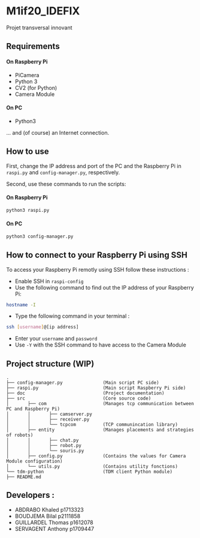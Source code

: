 # M1if20_IDEFIX

Projet transversal innovant 

## Requirements
#### On Raspberry Pi
- PiCamera
- Python 3
- CV2 (for Python)
- Camera Module

#### On PC
- Python3

... and (of course) an Internet connection.

## How to use
First, change the IP address and port of the PC and the Raspberry Pi in `raspi.py` and `config-manager.py`, respectively.

Second, use these commands to run the scripts:
#### On Raspberry Pi
```bash
python3 raspi.py
```

#### On PC
```bash
python3 config-manager.py
```

## How to connect to your Raspberry Pi using SSH
To access your Raspberry Pi remotly using SSH follow these instructions :
- Enable SSH in `raspi-config`
- Use the following command to find out the IP address of your Raspberry Pi:
```bash
hostname -I
```
- Type the following command in your terminal : 
```bash
ssh [username]@[ip address]
``` 
- Enter your `username` and `password`
- Use `-Y` with the SSH command to have access to the Camera Module 

## Project structure (WIP)
```
.
├── config-manager.py               (Main script PC side)
├── raspi.py                        (Main script Raspberry Pi side)
├── doc                             (Project documentation)
├── src                             (Core source code)
│       ├── com                     (Manages tcp communication between PC and Raspberry Pi)
│       │       ├── camserver.py    
│       │       ├── receiver.py
│       │       └── tcpcom          (TCP communincation library)
│       ├── entity                  (Manages placements and strategies of robots)
│       │       ├── chat.py
│       │       ├── robot.py
│       │       └── souris.py
│       ├── config.py               (Contains the values for Camera Module configuration)
│       └── utils.py                (Contains utility fonctions)
└── tdm-python                      (TDM client Python module)
├── README.md
```

## Developers : 
* ABDRABO Khaled p1713323
* BOUDJEMA Bilal p2111858
* GUILLARDEL Thomas p1612078
* SERVAGENT Anthony p1709447

